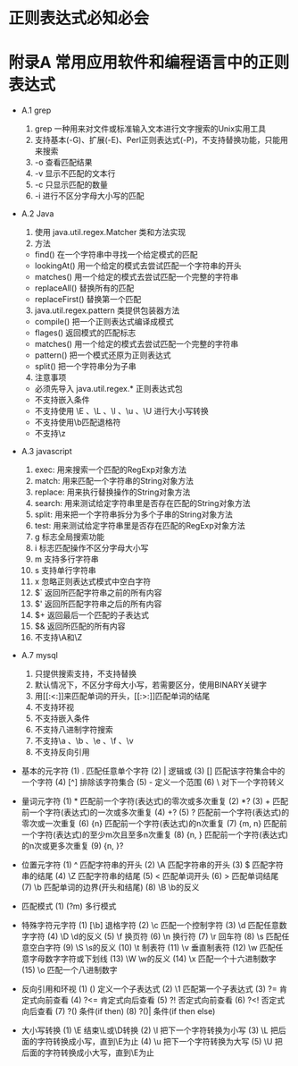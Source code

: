# 正则表达式必知必会
# 附录A 常用应用软件和编程语言中的正则表达式

- A.1 grep
  1. grep  一种用来对文件或标准输入文本进行文字搜索的Unix实用工具
  2. 支持基本(-G)、扩展(-E)、Perl正则表达式(-P)，不支持替换功能，只能用来搜索
  3. -o 查看匹配结果
  4. -v 显示不匹配的文本行
  5. -c 只显示匹配的数量
  6. -i 进行不区分字母大小写的匹配

- A.2 Java
  1. 使用 java.util.regex.Matcher 类和方法实现
  2. 方法
    - find() 在一个字符串中寻找一个给定模式的匹配
    - lookingAt() 用一个给定的模式去尝试匹配一个字符串的开头
    - matches() 用一个给定的模式去尝试匹配一个完整的字符串
    - replaceAll() 替换所有的匹配
    - replaceFirst() 替换第一个匹配
  3. java.util.regex.pattern 类提供包装器方法
    - compile() 把一个正则表达式编译成模式
    - flages() 返回模式的匹配标志
    - matches() 用一个给定的模式去尝试匹配一个完整的字符串
    - pattern() 把一个模式还原为正则表达式
    - split() 把一个字符串分为子串
  4. 注意事项
    - 必须先导入 java.util.regex.* 正则表达式包
    - 不支持嵌入条件
    - 不支持使用 \E 、\L 、\l 、\u 、\U 进行大小写转换
    - 不支持使用\b匹配退格符
    - 不支持\z

- A.3 javascript
  1. exec: 用来搜索一个匹配的RegExp对象方法
  2. match: 用来匹配一个字符串的String对象方法
  3. replace: 用来执行替换操作的String对象方法
  4. search: 用来测试给定字符串里是否存在匹配的String对象方法
  5. split: 用来把一个字符串拆分为多个子串的String对象方法
  6. test: 用来测试给定字符串里是否存在匹配的RegExp对象方法
  7. g 标志全局搜索功能
  8. i 标志匹配操作不区分字母大小写
  9. m 支持多行字符串
  10. s 支持单行字符串
  11. x 忽略正则表达式模式中空白字符
  12. $` 返回所匹配字符串之前的所有内容
  13. $' 返回所匹配字符串之后的所有内容
  14. $+ 返回最后一个匹配的子表达式
  15. $& 返回所匹配的所有内容
  16. 不支持\A和\Z

- A.7 mysql
  1. 只提供搜索支持，不支持替换
  2. 默认情况下，不区分字母大小写，若需要区分，使用BINARY关键字
  3. 用[[:<:]]来匹配单词的开头，[[:>:]]匹配单词的结尾
  4. 不支持环视
  5. 不支持嵌入条件
  6. 不支持八进制字符搜索
  7. 不支持\a 、\b 、\e 、\f 、\v
  8. 不支持反向引用

- 基本的元字符
  (1) .  匹配任意单个字符
  (2) |  逻辑或
  (3) []  匹配该字符集合中的一个字符
  (4) [^]  排除该字符集合
  (5) -  定义一个范围
  (6) \  对下一个字符转义

- 量词元字符
  (1) * 匹配前一个字符(表达式)的零次或多次重复
  (2) *? 
  (3) + 匹配前一个字符(表达式)的一次或多次重复
  (4) +?
  (5) ? 匹配前一个字符(表达式)的零次或一次重复
  (6) {n} 匹配前一个字符(表达式)的n次重复
  (7) {m, n} 匹配前一个字符(表达式)的至少m次且至多n次重复
  (8) {n, } 匹配前一个字符(表达式)的n次或更多次重复
  (9) {n, }? 

- 位置元字符
  (1) ^ 匹配字符串的开头
  (2) \A 匹配字符串的开头
  (3) $ 匹配字符串的结尾
  (4) \Z 匹配字符串的结尾
  (5) \< 匹配单词开头
  (6) \> 匹配单词结尾
  (7) \b 匹配单词的边界(开头和结尾)
  (8) \B \b的反义

- 匹配模式
  (1) (?m) 多行模式

- 特殊字符元字符
  (1) [\b] 退格字符
  (2) \c 匹配一个控制字符
  (3) \d 匹配任意数字字符
  (4) \D \d的反义
  (5) \f 换页符
  (6) \n 换行符
  (7) \r 回车符
  (8) \s 匹配任意空白字符
  (9) \S \s的反义
  (10) \t 制表符
  (11) \v 垂直制表符
  (12) \w 匹配任意字母数字字符或下划线
  (13) \W \w的反义
  (14) \x 匹配一个十六进制数字
  (15) \o 匹配一个八进制数字

- 反向引用和环视
  (1) () 定义一个子表达式
  (2) \1 匹配第一个子表达式
  (3) ?= 肯定式向前查看
  (4) ?<= 肯定式向后查看
  (5) ?! 否定式向前查看
  (6) ?<! 否定式向后查看
  (7) ?() 条件(if then)
  (8) ?()| 条件(if then else)

- 大小写转换
  (1) \E 结束\L或\D转换
  (2) \l 把下一个字符转换为小写
  (3) \L 把后面的字符转换成小写，直到\E为止
  (4) \u 把下一个字符转换为大写
  (5) \U 把后面的字符转换成小大写，直到\E为止